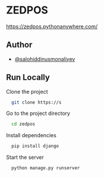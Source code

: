 # ZEDPOS

https://zedpos.pythonanywhere.com/


## Author

- [@salohiddinusmonaliyev](https://www.github.com/salohiddinusmonaliyev)


## Run Locally

Clone the project

```bash
  git clone https://s
```

Go to the project directory

```bash
  cd zedpos
```

Install dependencies

```bash
  pip install django
```

Start the server

```bash
  python manage.py runserver
```


